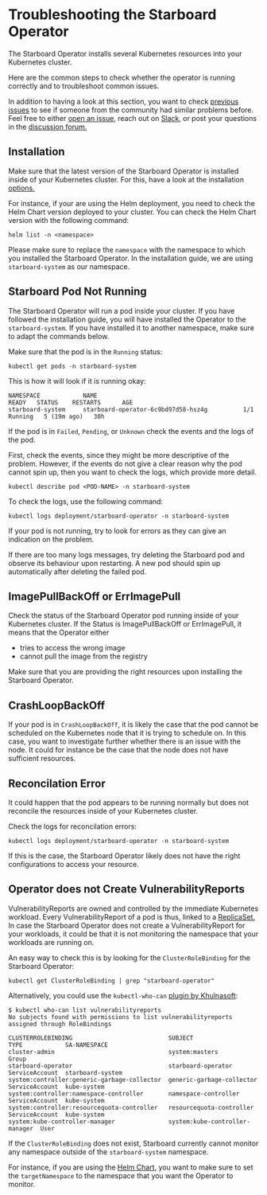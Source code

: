 # Troubleshooting the Starboard Operator

The Starboard Operator installs several Kubernetes resources into your Kubernetes cluster.

Here are the common steps to check whether the operator is running correctly and to troubleshoot common issues.

In addition to having a look at this section, you want to check [previous issues](https://github.com/khulnasoft-lab/starboard/issues) to see if someone from the community had similar problems before.
Feel free to either [open an issue](https://github.com/khulnasoft-lab/starboard/issues), reach out on [Slack](https://slack.khulnasoft.com), or post your questions in the [discussion forum.](https://github.com/khulnasoft-lab/starboard/discussions)

## Installation

Make sure that the latest version of the Starboard Operator is installed inside of your Kubernetes cluster.
For this, have a look at the installation [options.](./installation/helm.md)

For instance, if your are using the Helm deployment, you need to check the Helm Chart version deployed to your cluster. You can check the Helm Chart version with the following command:
```
helm list -n <namespace>
```

Please make sure to replace the `namespace` with the namespace to which you installed the Starboard Operator. In the installation guide, we are using `starboard-system` as our namespace.

## Starboard Pod Not Running

The Starboard Operator will run a pod inside your cluster. If you have followed the installation guide, you will have installed the Operator to the `starboard-system`. If you have installed it to another namespace, make sure to adapt the commands below.

Make sure that the pod is in the `Running` status:
```
kubectl get pods -n starboard-system
```

This is how it will look if it is running okay:

```
NAMESPACE            NAME                                         READY   STATUS    RESTARTS      AGE
starboard-system     starboard-operator-6c9bd97d58-hsz4g          1/1     Running   5 (19m ago)   30h
```

If the pod is in `Failed`, `Pending`, or `Unknown` check the events and the logs of the pod.

First, check the events, since they might be more descriptive of the problem. However, if the events do not give a clear reason why the pod cannot spin up, then you want to check the logs, which provide more detail.

```
kubectl describe pod <POD-NAME> -n starboard-system
```

To check the logs, use the following command:
```
kubectl logs deployment/starboard-operator -n starboard-system
```

If your pod is not running, try to look for errors as they can give an indication on the problem.

If there are too many logs messages, try deleting the Starboard pod and observe its behaviour upon restarting. A new pod should spin up automatically after deleting the failed pod.

## ImagePullBackOff or ErrImagePull

Check the status of the Starboard Operator pod running inside of your Kubernetes cluster. If the Status is ImagePullBackOff or ErrImagePull, it means that the Operator either

* tries to access the wrong image
* cannot pull the image from the registry

Make sure that you are providing the right resources upon installing the Starboard Operator.

## CrashLoopBackOff

If your pod is in `CrashLoopBackOff`, it is likely the case that the pod cannot be scheduled on the Kubernetes node that it is trying to schedule on.
In this case, you want to investigate further whether there is an issue with the node. It could for instance be the case that the node does not have sufficient resources.

## Reconcilation Error

It could happen that the pod appears to be running normally but does not reconcile the resources inside of your Kubernetes cluster.

Check the logs for reconcilation errors:
```
kubectl logs deployment/starboard-operator -n starboard-system
```

If this is the case, the Starboard Operator likely does not have the right configurations to access your resource. 

## Operator does not Create VulnerabilityReports

VulnerabilityReports are owned and controlled by the immediate Kubernetes workload. Every VulnerabilityReport of a pod is thus, linked to a [ReplicaSet.](./index.md) In case the Starboard Operator does not create a VulnerabilityReport for your workloads, it could be that it is not monitoring the namespace that your workloads are running on.

An easy way to check this is by looking for the `ClusterRoleBinding` for the Starboard Operator:

```
kubectl get ClusterRoleBinding | grep "starboard-operator"
```

Alternatively, you could use the `kubectl-who-can` [plugin by Khulnasoft](https://github.com/khulnasoft-lab/kubectl-who-can):

```console
$ kubectl who-can list vulnerabilityreports
No subjects found with permissions to list vulnerabilityreports assigned through RoleBindings

CLUSTERROLEBINDING                           SUBJECT                         TYPE            SA-NAMESPACE
cluster-admin                                system:masters                  Group
starboard-operator                           starboard-operator              ServiceAccount  starboard-system
system:controller:generic-garbage-collector  generic-garbage-collector       ServiceAccount  kube-system
system:controller:namespace-controller       namespace-controller            ServiceAccount  kube-system
system:controller:resourcequota-controller   resourcequota-controller        ServiceAccount  kube-system
system:kube-controller-manager               system:kube-controller-manager  User
```

If the `ClusterRoleBinding` does not exist, Starboard currently cannot monitor any namespace outside of the `starboard-system` namespace. 

For instance, if you are using the [Helm Chart](./installation/helm.md), you want to make sure to set the `targetNamespace` to the namespace that you want the Operator to monitor.
